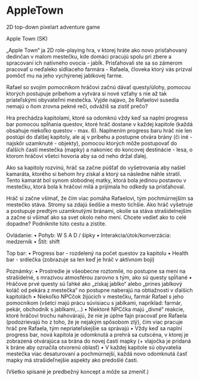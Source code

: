 # AppleTown
2D top-down pixelart adventure game

Apple Town (SK)

„Apple Town“ ja 2D role-playing hra, v ktorej hráte ako novo prisťahovaný dedinčan v malom mestečku, kde domáci pracujú spolu pri zbere a spracovaní ich natívneho ovocia - jabĺk. Prisťahovali ste sa so zámerom pracovať u neďaleko sídliaceho farmára - Rafaela, človeka ktorý vás prizval pomôcť mu na jeho vychýrenej jablkovej farme.

Rafael so svojím pomocníkom hráčovi začnú dávať questy/úlohy, pomocou ktorých postupuje príbehom a vytvára si nové vzťahy s nie až tak priateľskými obyvateľmi mestečka. Vyjde najavo, že Rafaelovi susedia nemajú o ňom zrovna pekné reči, odvážiš sa zistiť prečo? 

Hra  prechádza kapitolami, ktoré sa odomknú vždy keď sa naplní progress bar pomocou spĺňania questov, ktoré hráč dostane v každej kapitole (každá obsahuje niekoľko questov - max. 6). Naplnením progress baru hráč nie len postúpi do ďalšej kapitoly, ale aj v príbehu a postupne otvára brány (či iné - najskôr uzamknuté - objekty), pomocou ktorých môže postupovať do ďalších častí mestečka (mapky) a nakoniec do koncovej destinácie - lesa, o ktorom hráčovi všetci hovoria aby sa od neho držal ďalej.

Ako sa kapitoly rozvinú, hráč sa začne púšťať do vyšetrovania aby našiel kamaráta, ktorého si behom hry získal a ktorý sa následne náhle stratil. Tento kamarát bol synom slobodnej matky, ktorá bola jedinou postavou v mestečku, ktorá bola k hráčovi milá a prijímala ho odkedy sa prisťahoval.

Hráč si začne všímať, že čím viac pomáha Rafaelovi, tým pochmúrnejším sa mestečko stáva. Stromy sa zdajú šedšie a mesto tichšie. Ako hráč vyšetruje  a postupuje predtým uzamknutými bránami, okolie sa stáva strašidelnejším a začne si všímať ako sa svet okolo neho mení. Chcete vedieť ako to celé dopadne? Podniknite túto cestu a zistite.


Ovládanie:
•	Pohyb: W S A D / šípky
•	Interakcia/útok/konverzácia: medzerník
•	Štít: shift

Top bar:
•	Progress bar - rozdelený na počet questov za kapitolu
•	Health bar - srdiečka (zobrazuje sa len keď je hráč v aktívnom boji)

Poznámky:
•	Prostredie je všeobecne roztomilé, no postupne sa mení na strašidelné,  s mrazivou atmosférou zarovno s tým, ako sú questy spĺňané
•	Hráčove prvé questy sú ľahké ako „získaj jablko“ alebo „prines jablkový koláč od pekára z mestečka“ no postupne naberajú na obtiažnosti v ďalších kapitolách
•	Niekoľko NPCčok žijúcich v mestečku, farmár Rafael s jeho pomocníkom (všetci majú prácu súvisiacu s jablkami, napríklad: farmár, pekár, obchodník s jablkami,...)
•	Niektoré NPCčka majú „divné“ reakcie, ktoré hráčovi trochu nahovárajú, že nie je úplne fajn pracovať pre Rafaela (podozrievajú ho z toho, že je nejakým spôsobom zlý), čím viac pracuje hráč pre Rafaela, tým nepriateľskejšie sa správajú
•	Vždy keď sa naplní progress bar, nová kapitola je odomknutá a prehrá sa cutscéna, v ktorej je zobrazená otvárajúca sa brána do novej časti mapky (+ vlajočka je pridaná k bráne aby označila otvorenú oblasť)
•	V každej kapitole sú obyvatelia mestečka viac desaturovaní a pochmúrnejší, každá novo odomknutá časť mapky má strašideľnejšie aspekty ako predošlé časti.

(Všetko spísané je predbežný koncept a môže sa zmeniť.)

